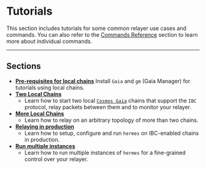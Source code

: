# Tutorials

This section includes tutorials for some common relayer use cases and commands. You can also refer to the [Commands Reference](../commands/index.md) section to learn more about individual commands.

---

## Sections
- **[Pre-requisites for local chains](./pre-requisites/index.md)**
    Install `Gaia` and `gm` (Gaia Manager) for tutorials using local chains.
- **[Two Local Chains](./local-chains/index.md)**
    * Learn how to start two local [`Cosmos Gaia`](https://github.com/cosmos/gaia) chains that support the `IBC` protocol, relay packets between them and to monitor your relayer.
- **[More Local Chains](./more-chains/index.md)**
    * Learn how to relay on an arbitrary topology of more than two chains.
- **[Relaying in production](./production/index.md)**
    * Learn how to setup, configure and run `hermes` on IBC-enabled chains in production.
- **[Run multiple instances](./concurrent/index.md)**
    * Learn how to run multiple instances of `hermes` for a fine-grained control over your relayer.